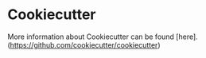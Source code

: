 # Cookiecutter

More information about Cookiecutter can be found [here].(https://github.com/cookiecutter/cookiecutter)
